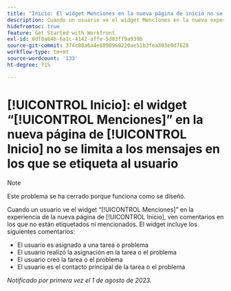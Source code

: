 ```yaml
---
title: "Inicio: El widget Menciones en la nueva página de inicio no se limita a los mensajes en los que se etiqueta al usuario."
description: Cuando un usuario ve el widget Menciones en la nueva experiencia de Inicio, ve comentarios que no están etiquetados ni mencionados en.
hidefromtoc: true
feature: Get Started with Workfront
exl-id: 8df8a84b-6a1c-4142-affe-5d83ff9a939b
source-git-commit: 374c88a6a4e8890968220ae51b3fea303e0d7628
workflow-type: tm+mt
source-wordcount: '133'
ht-degree: 71%

---
```


# [!UICONTROL Inicio]: el widget “[!UICONTROL Menciones]” en la nueva página de [!UICONTROL Inicio] no se limita a los mensajes en los que se etiqueta al usuario

<!--Requested article, won't fix-->

>[!NOTE]
>
>Este problema se ha cerrado porque funciona como se diseñó.

Cuando un usuario ve el widget “[!UICONTROL Menciones]” en la experiencia de la nueva página de [!UICONTROL Inicio], ven comentarios en los que no están etiquetados ni mencionados. El widget incluye los siguientes comentarios:

* El usuario es asignado a una tarea o problema
* El usuario realizó la asignación en la tarea o el problema
* El usuario creó la tarea o el problema
* El usuario es el contacto principal de la tarea o el problema

_Notificado por primera vez el 1 de agosto de 2023._
